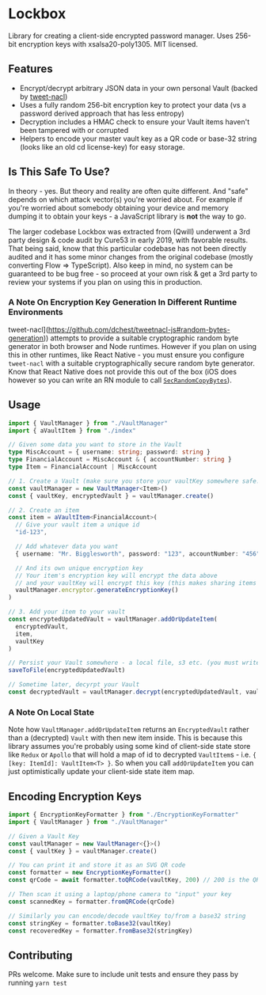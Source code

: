 # Lockbox

Library for creating a client-side encrypted password manager. Uses 256-bit encryption keys with xsalsa20-poly1305. MIT licensed.

## Features

- Encrypt/decrypt arbitrary JSON data in your own personal Vault (backed by [tweet-nacl](https://github.com/dchest/tweetnacl-js))
- Uses a fully random 256-bit encryption key to protect your data (vs a password derived approach that has less entropy)
- Decryption includes a HMAC check to ensure your Vault items haven't been tampered with or corrupted
- Helpers to encode your master vault key as a QR code or base-32 string (looks like an old cd license-key) for easy storage.

## Is This Safe To Use?

In theory - yes. But theory and reality are often quite different. And "safe" depends on which attack vector(s) you're worried about. For example if you're worried about somebody obtaining your device and memory dumping it to obtain your keys - a JavaScript library is **not** the way to go.

The larger codebase Lockbox was extracted from (Qwill) underwent a 3rd party design & code audit by Cure53 in early 2019, with favorable results. That being said, know that this particular codebase has not been directly audited and it has some minor changes from the original codebase (mostly converting Flow => TypeScript). Also keep in mind, no system can be guaranteed to be bug free - so proceed at your own risk & get a 3rd party to review your systems if you plan on using this in production.

### A Note On Encryption Key Generation In Different Runtime Environments

tweet-nacl](https://github.com/dchest/tweetnacl-js#random-bytes-generation)) attempts to provide a suitable cryptographic random byte generator in both browser and Node runtimes. However if you plan on using this in other runtimes, like React Native - you must ensure you configure `tweet-nacl` with a suitable cryptographically secure random byte generator. Know that React Native does not provide this out of the box (iOS does however so you can write an RN module to call [`SecRandomCopyBytes`](https://developer.apple.com/documentation/security/1399291-secrandomcopybytes)).

## Usage

```typescript
import { VaultManager } from "./VaultManager"
import { aVaultItem } from "./index"

// Given some data you want to store in the Vault
type MiscAccount = { username: string; password: string }
type FinancialAccount = MiscAccount & { accountNumber: string }
type Item = FinancialAccount | MiscAccount

// 1. Create a Vault (make sure you store your vaultKey somewhere safe!)
const vaultManager = new VaultManager<Item>()
const { vaultKey, encryptedVault } = vaultManager.create()

// 2. Create an item
const item = aVaultItem<FinancialAccount>(
  // Give your vault item a unique id
  "id-123",

  // Add whatever data you want
  { username: "Mr. Bigglesworth", password: "123", accountNumber: "456" },

  // And its own unique encryption key
  // Your item's encryption key will encrypt the data above
  // and your vaultKey will encrypt this key (this makes sharing items with other people possible)
  vaultManager.encryptor.generateEncryptionKey()
)

// 3. Add your item to your vault
const encryptedUpdatedVault = vaultManager.addOrUpdateItem(
  encryptedVault,
  item,
  vaultKey
)

// Persist your Vault somewhere - a local file, s3 etc. (you must write this function yourself)
saveToFile(encryptedUpdatedVault)

// Sometime later, decyrpt your Vault
const decryptedVault = vaultManager.decrypt(encryptedUpdatedVault, vaultKey)
```

### A Note On Local State

Note how `VaultManager.addOrUpdateItem` returns an `EncryptedVault` rather than a (decrypted) `Vault` with then new item inside. This is because this library
assumes you're probably using some kind of client-side state store like `Redux` or `Apollo` that will hold a map of id to decrypted `VaultItem`s - i.e. `{ [key: ItemId]: VaultItem<T> }`. So when you call `addOrUpdateItem` you can just optimistically update your client-side state item map.

## Encoding Encryption Keys

```typescript
import { EncryptionKeyFormatter } from "./EncryptionKeyFormatter"
import { VaultManager } from "./VaultManager"

// Given a Vault Key
const vaultManager = new VaultManager<{}>()
const { vaultKey } = vaultManager.create()

// You can print it and store it as an SVG QR code
const formatter = new EncryptionKeyFormatter()
const qrCode = await formatter.toQRCode(vaultKey, 200) // 200 is the QR code's size as an SVG

// Then scan it using a laptop/phone camera to "input" your key
const scannedKey = formatter.fromQRCode(qrCode)

// Similarly you can encode/decode vaultKey to/from a base32 string
const stringKey = formatter.toBase32(vaultKey)
const recoveredKey = formatter.fromBase32(stringKey)
```

## Contributing

PRs welcome. Make sure to include unit tests and ensure they pass by running `yarn test`
